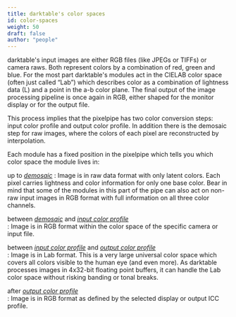 ```yaml
---
title: darktable's color spaces
id: color-spaces
weight: 50
draft: false
author: "people"
---
```


darktable's input images are either RGB files (like JPEGs or TIFFs) or camera raws. Both represent colors by a combination of red, green and blue. For the most part darktable's modules act in the CIELAB color space (often just called “Lab”) which describes color as a combination of lightness data (L) and a point in the a-b color plane. The final output of the image processing pipeline is once again in RGB, either shaped for the monitor display or for the output file.

This process implies that the pixelpipe has two color conversion steps: input color profile and output color profile. In addition there is the demosaic step for raw images, where the colors of each pixel are reconstructed by interpolation.

Each module has a fixed position in the pixelpipe which tells you which color space the module lives in:

up to [_demosaic_](../../module-reference/processing-modules/demosaic.md)
: Image is in raw data format with only latent colors. Each pixel carries lightness and color information for only one base color. Bear in mind that some of the modules in this part of the pipe can also act on non-raw input images in RGB format with full information on all three color channels.

between [_demosaic_](../../module-reference/processing-modules/demosaic.md) and [_input color profile_](../../module-reference/processing-modules/input-color-profile.md) 	  	
: Image is in RGB format within the color space of the specific camera or input file.

between [_input color profile_](../../module-reference/processing-modules/input-color-profile.md) and [_output color profile_](../../module-reference/processing-modules/output-color-profile.md) 	  	
: Image is in Lab format. This is a very large universal color space which covers all colors visible to the human eye (and even more). As darktable processes images in 4x32-bit floating point buffers, it can handle the Lab color space without risking banding or tonal breaks.

after [_output color profile_](../../module-reference/processing-modules/output-color-profile.md) 	  	
: Image is in RGB format as defined by the selected display or output ICC profile.
